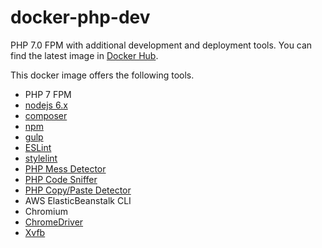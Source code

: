 # docker-php-dev

PHP 7.0 FPM with additional development and deployment tools. You can find the latest image in [Docker Hub](https://hub.docker.com/r/seankang/php-dev).

This docker image offers the following tools.

* PHP 7 FPM
* [nodejs 6.x](https://nodejs.org)
* [composer](https://getcomposer.org)
* [npm](https://www.npmjs.com)
* [gulp](http://gulpjs.com)
* [ESLint](http://eslint.org)
* [stylelint](https://stylelint.io)
* [PHP Mess Detector](https://phpmd.org)
* [PHP Code Sniffer](https://github.com/squizlabs/PHP_CodeSniffer)
* [PHP Copy/Paste Detector](https://github.com/sebastianbergmann/phpcpd)
* AWS ElasticBeanstalk CLI
* Chromium
* [ChromeDriver](https://sites.google.com/a/chromium.org/chromedriver)
* [Xvfb](https://www.x.org/archive/X11R7.6/doc/man/man1/Xvfb.1.xhtml)
